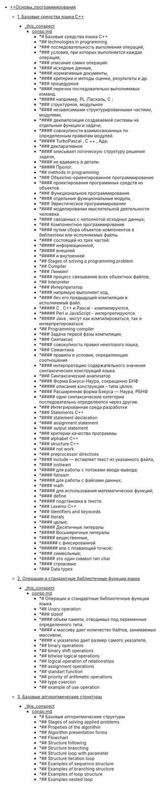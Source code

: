 - <a href = "E:\Node_projects\Node_Way\NBase\_Md\_Index\_TGUniversitet\I_kurs\++Основы_программирования\cat.++Основы_программирования\dir.++Основы_программирования.md">++Основы_программирования</a>
    - <a href = "E:\Node_projects\Node_Way\NBase\_Md\_Index\_TGUniversitet\I_kurs\++Основы_программирования\1. Базовые средства языка C++\cat.1. Базовые средства языка C++\dir.1. Базовые средства языка C++.md">1. Базовые средства языка C++</a>
        - <a href = "E:\Node_projects\Node_Way\NBase\_Md\_Index\_TGUniversitet\I_kurs\++Основы_программирования\1. Базовые средства языка C++\_this_conspect\cat._this_conspect\dir._this_conspect.md">_this_conspect</a>
            - <a href = "E:\Node_projects\Node_Way\NBase\_Md\_Index\_TGUniversitet\I_kurs\++Основы_программирования\1. Базовые средства языка C++\_this_conspect\consp.md">consp.md</a>
                - *# Базовые средства языка C++
                - *## technologies in programming
                - *### последовательность выполнения операций, 
                - *### условия, при которых выполняется каждая операция,
                - *### описание самих операций: 
                - *#### исходные данные,
                - *#### нормативные документы,
                - *#### критерии и методы оценки, результаты и др.
                - *### процедурное
                - *#### перечни последовательно выполняемых команд.
                - *##### например, PL ,Паскаль, С ;
                - *### структурное, модульное
                - *#### независимыми структурированными частями, модулями,
                - *#### декомпозиция создаваемой системы на отдельные функции и задачи,
                - *#### совокупности взаимосвязанных по определенным правилам модулей.
                - *##### TurboPascal , С ++ , Ада;
                - *### декларативное
                - *#### описывает логическую структуру решения задачи,
                - *#### не вдаваясь в детали. 
                - *##### Пролог.
                - *## methods in programming
                - *### Объектно-ориентированное программирование
                - *#### проектирования программных средств из объектов. 
                - *### Функциональное программирование 
                - *#### отдельные функциональные модули,
                - *### Эвристическое программирование
                - *#### моделировании мыслительной деятельности человека.
                - *#### связанных с неполнотой исходных данных;
                - *### Компонентное программирование
                - *#### путем сбора объектов-компонентов в библиотеки или исполняемые файлы.
                - *#### состоящей из трех частей:
                - *##### информационной,
                - *#####  внешней
                - *#####  и внутренней
                - *## Stages of solving a programming problem
                - *## Compiler
                - *### Линкинг 
                - *#### процесс связывания всех объектных файлов,
                - *## Interpreter
                - *### Интерпретатор
                - *#### напрямую выполняет код,
                - *####  без его предыдущей компиляции в исполняемый файл.
                - *##### C , C++ и Pascal - компилируются,
                - *##### Perl и JavaScript - интерпретируются.
                - *##### Java , могут как компилироваться, так и интерпретироваться.
                - *## Programming compiler
                - *### Задача первой фазы компиляции,
                - *### Синтаксис
                - *#### совокупность правил некоторого языка,
                - *### Семантика
                - *#### правила и условия, определяющие соотношения
                - *#### интерпретацию содержательного значения синтаксических конструкций языка.
                - *### Синтаксический анализатор
                - *#### Форма Бэкуса-Наура, сокращенно БНФ
                - *##### описания конструкции – типа целое.
                - *#### Расширенная форма Бэкуса — Наура, РБНФ
                - *##### одни синтаксические категории последовательно определяются через другие.
                - *### Интегрированная среда разработки
                - *### Statements C++
                - *#### statement declaration
                - *#### assignment statement
                - *#### output statement
                - *### критерии качества программы.
                - *### alphabet C++
                - *### structure C++
                - *##### not work
                - *### preprocessor directives 
                - *#### include — вставляет текст из указанного файла,
                - *#### iostream 
                - *##### для работы с потоками ввода-вывода;
                - *#### fstream 
                - *##### для работы с файлами данных;
                - *#### math 
                - *##### для использования математических функций;
                - *#### define 
                - *##### подстановка в тексте.
                - *### Lexems C++
                - *### Identifiers and keywords
                - *### literals
                - *#### целые;
                - *##### Десятичные литералы 
                - *##### Восьмеричные литералы 
                - *##### вещественные,
                - *###### с фиксированной
                - *###### или с плавающей точкой;
                - *#### символьные;
                - *##### это один символ тип char
                - *#### строковые.
                - *### Data types
        
    
    - <a href = "E:\Node_projects\Node_Way\NBase\_Md\_Index\_TGUniversitet\I_kurs\++Основы_программирования\2. Операции и стандартные библиотечные функции языка\cat.2. Операции и стандартные библиотечные функции языка\dir.2. Операции и стандартные библиотечные функции языка.md">2. Операции и стандартные библиотечные функции языка</a>
        - <a href = "E:\Node_projects\Node_Way\NBase\_Md\_Index\_TGUniversitet\I_kurs\++Основы_программирования\2. Операции и стандартные библиотечные функции языка\_this_conspect\cat._this_conspect\dir._this_conspect.md">_this_conspect</a>
            - <a href = "E:\Node_projects\Node_Way\NBase\_Md\_Index\_TGUniversitet\I_kurs\++Основы_программирования\2. Операции и стандартные библиотечные функции языка\_this_conspect\consp.md">consp.md</a>
                - *# Операции и стандартные библиотечные функции языка
                - *## Unary operation 
                - *### sizeof 
                - *#### объем памяти, отводимых под переменные определенного типа.
                - *#### к массиву дает количество байтов, занимаемых массивом,
                - *#### к указателю дает размер самого указателя,
                - *## binary operations
                - *## binary shift operations
                - *## bitwise logical operations
                - *## logical operation of relationships
                - *## assignment operations
                - *## standart function
                - *## priority of arithmetic operations
                - *## type coercion
                - *## example of use operation
        
    
    - <a href = "E:\Node_projects\Node_Way\NBase\_Md\_Index\_TGUniversitet\I_kurs\++Основы_программирования\3. Базовые алгоритмические структуры\cat.3. Базовые алгоритмические структуры\dir.3. Базовые алгоритмические структуры.md">3. Базовые алгоритмические структуры</a>
        - <a href = "E:\Node_projects\Node_Way\NBase\_Md\_Index\_TGUniversitet\I_kurs\++Основы_программирования\3. Базовые алгоритмические структуры\_this_conspect\cat._this_conspect\dir._this_conspect.md">_this_conspect</a>
            - <a href = "E:\Node_projects\Node_Way\NBase\_Md\_Index\_TGUniversitet\I_kurs\++Основы_программирования\3. Базовые алгоритмические структуры\_this_conspect\consp.md">consp.md</a>
                - *# Базовые алгоритмические структуры
                - *## Stages of solving applied problems 
                - *## Propeties of the algorithm
                - *## Algorithm presentation forms
                - *## Flowchart
                - *## Structure following
                - *## Structure branching
                - *## Structure loop with parameter
                - *## Structure iteration loop
                - *## Examples of sequence structure
                - *## Examples of branching structure
                - *## Examples of loop structure
                - *## Examples nested loop
        
    
